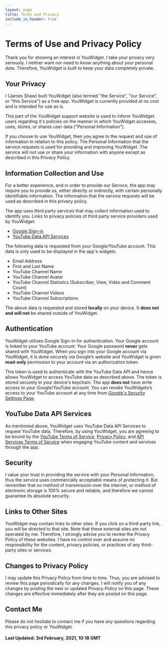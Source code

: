 ```yaml
---
layout: page
title: Terms and Privacy
include_in_header: true
---
```


# Terms of Use and Privacy Policy
Thank you for showing an interest in YouWidget. I take your privacy very seriously. I neither want nor need to know anything about your personal data. Therefore, YouWidget is built to keep your data completely private.

## Your Privacy
I (James Shaw) built YouWidget (also termed "the Service", "our Service", or "this Service") as a free app. YouWidget is currently provided at no cost and is intended for use as is.

This part of the YouWidget support website is used to inform YouWidget users regarding it's policies on the manner in which YouWidget accesses, uses, stores, or shares user data ("Personal Information").

If you choose to use YouWidget, then you agree to the request and use of information in relation to this policy. The Personal Information that the service requests is used for providing and improving YouWidget. The service will not use or share your information with anyone except as described in this Privacy Policy.

## Information Collection and Use
For a better experience, and in order to provide our Service, the app may require you to provide us, either directly or indirectly, with certain personally identifiable information. The information that the service requests will be used as described in this privacy policy.

The app uses third party services that may collect information used to identify you. Links to privacy policies of third party service providers used by YouWidget:

- [Google Sign-in](https://policies.google.com/privacy)
- [YouTube Data API Services](https://developers.google.com/youtube/terms/api-services-terms-of-service)

The following data is requested from your Google/YouTube account. This data is only used to be displayed in the app's widgets.
- Email Address
- First and Last Name
- YouTube Channel Name
- YouTube Channel Avatar
- YouTube Channel Statistics (Subscriber, View, Video and Comment Count)
- YouTube Channel Videos
- YouTube Channel Subscriptions

The above data is requested and stored **locally** on your device. It **does not and will not** be shared outside of YouWidget.

## Authentication
YouWidget utilises Google Sign-in for authentication. Your Google account is linked to your YouTube account. Your Google password **never** gets shared with YouWidget. When you sign into your Google account via YouWidget, it is done securely via Google’s website and YouWidget is given **read-only** permission to your account via an authorization token.

This token is used to authenticate with the YouTube Data API and hence allows YouWidget to access YouTube data as described above. The token is stored securely in your device's keychain. The app **does not** have write access to your Google/YouTube account. You can revoke YouWidgets’s access to your YouTube account at any time from [Google's Security Settings Page](https://security.google.com/settings/security/permissions).

## YouTube Data API Services
As mentioned above, YouWidget uses YouTube Data API Services to request YouTube data. Therefore, by using YouWidget, you are agreeing to be bound by the [YouTube Terms of Service](https://www.youtube.com/t/terms), [Privacy Policy](http://www.google.com/policies/privacy), and [API Services Terms of Service](https://developers.google.com/youtube/terms/api-services-terms-of-service) when engaging YouTube content and services through the app.

## Security
I value your trust in providing the service with your Personal Information, thus the service uses commercially acceptable means of protecting it. But remember that no method of transmission over the internet, or method of electronic storage is 100% secure and reliable, and therefore we cannot guarantee its absolute security.

## Links to Other Sites
YouWidget may contain links to other sites. If you click on a third-party link, you will be directed to that site. Note that these external sites are not operated by me. Therefore, I strongly advise you to review the Privacy Policy of these websites. I have no control over and assume no responsibility for the content, privacy policies, or practices of any third-party sites or services.

## Changes to Privacy Policy
I may update this Privacy Policy from time to time. Thus, you are advised to review this page periodically for any changes. I will notify you of any changes by posting the new or updated Privacy Policy on this page. These changes are effective immediately after they are posted on this page.

## Contact Me
Please do not hesitate to contact me if you have any questions regarding this privacy policy or YouWidget.

#### Last Updated: 3rd February, 2021, 10:18 GMT
